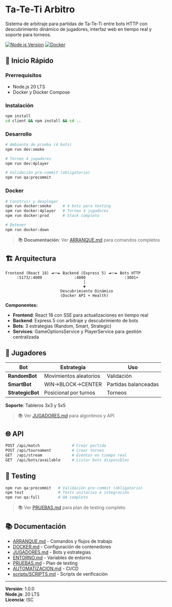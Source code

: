 # Ta-Te-Ti Arbitro

Sistema de arbitraje para partidas de Ta-Te-Ti entre bots HTTP con descubrimiento dinámico de jugadores, interfaz web en tiempo real y soporte para torneos.

[![Node.js Version](https://img.shields.io/badge/node-20.x.x-green.svg)](https://nodejs.org/)
[![Docker](https://img.shields.io/badge/docker-ready-blue.svg)](https://www.docker.com/)

## 🚀 Inicio Rápido

### Prerrequisitos
- Node.js 20 LTS
- Docker y Docker Compose

### Instalación

```bash
npm install
cd client && npm install && cd ..
```

### Desarrollo

```bash
# Ambiente de prueba (4 bots)
npm run dev:smoke

# Torneo 4 jugadores
npm run dev:4player

# Validación pre-commit (obligatorio)
npm run qa:precommit
```

### Docker

```bash
# Construir y desplegar
npm run docker:smoke     # 4 bots para testing
npm run docker:4player   # Torneo 4 jugadores
npm run docker:prod      # Stack completo

# Detener
npm run docker:down
```

> 📚 **Documentación**: Ver [ARRANQUE.md](./ARRANQUE.md) para comandos completos

## 🏗️ Arquitectura

```
Frontend (React 18) ◄──► Backend (Express 5) ◄──► Bots HTTP
     :5173/:4000              :4000                 :3001+
                                  │
                                  ▼
                        Descubrimiento Dinámico
                        (Docker API + Health)
```

**Componentes:**
- **Frontend**: React 18 con SSE para actualizaciones en tiempo real
- **Backend**: Express 5 con arbitraje y descubrimiento de bots
- **Bots**: 3 estrategias (Random, Smart, Strategic)
- **Services**: GameOptionsService y PlayerService para gestión centralizada

## 🤖 Jugadores

| Bot | Estrategia | Uso |
|-----|-----------|-----|
| **RandomBot** | Movimientos aleatorios | Validación |
| **SmartBot** | WIN→BLOCK→CENTER | Partidas balanceadas |
| **StrategicBot** | Posicional por turnos | Torneos |

**Soporte**: Tableros 3x3 y 5x5

> 📚 Ver [JUGADORES.md](./JUGADORES.md) para algoritmos y API

## 🌐 API

```bash
POST /api/match              # Crear partida
POST /api/tournament         # Crear torneo
GET  /api/stream             # Eventos en tiempo real
GET  /api/bots/available     # Listar bots disponibles
```

## 🧪 Testing

```bash
npm run qa:precommit   # Validación pre-commit (obligatorio)
npm test               # Tests unitarios e integración
npm run qa:full        # QA completo
```

> 📚 Ver [PRUEBAS.md](./PRUEBAS.md) para plan de testing completo

## 📚 Documentación

- [ARRANQUE.md](./ARRANQUE.md) - Comandos y flujos de trabajo
- [DOCKER.md](./DOCKER.md) - Configuración de contenedores
- [JUGADORES.md](./JUGADORES.md) - Bots y estrategias
- [ENTORNO.md](./ENTORNO.md) - Variables de entorno
- [PRUEBAS.md](./PRUEBAS.md) - Plan de testing
- [AUTOMATIZACION.md](./AUTOMATIZACION.md) - CI/CD
- [scripts/SCRIPTS.md](./scripts/SCRIPTS.md) - Scripts de verificación

---

**Versión**: 1.0.0  
**Node.js**: 20 LTS  
**Licencia**: ISC
